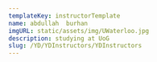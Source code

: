 ```yaml
---
templateKey: instructorTemplate
name: abdullah  burhan
imgURL: static/assets/img/UWaterloo.jpg
description: studying at UoG
slug: /YD/YDInstructors/YDInstructors
---
```

